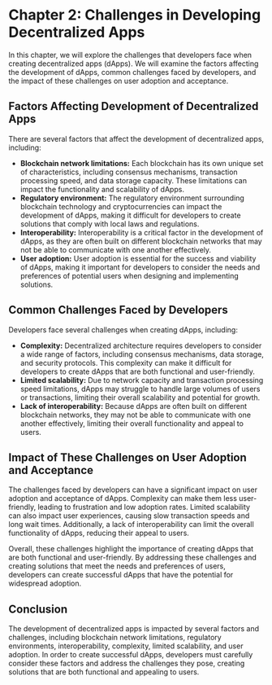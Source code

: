 Chapter 2: Challenges in Developing Decentralized Apps
======================================================

In this chapter, we will explore the challenges that developers face when creating decentralized apps (dApps). We will examine the factors affecting the development of dApps, common challenges faced by developers, and the impact of these challenges on user adoption and acceptance.

Factors Affecting Development of Decentralized Apps
---------------------------------------------------

There are several factors that affect the development of decentralized apps, including:

* **Blockchain network limitations:** Each blockchain has its own unique set of characteristics, including consensus mechanisms, transaction processing speed, and data storage capacity. These limitations can impact the functionality and scalability of dApps.
* **Regulatory environment:** The regulatory environment surrounding blockchain technology and cryptocurrencies can impact the development of dApps, making it difficult for developers to create solutions that comply with local laws and regulations.
* **Interoperability:** Interoperability is a critical factor in the development of dApps, as they are often built on different blockchain networks that may not be able to communicate with one another effectively.
* **User adoption:** User adoption is essential for the success and viability of dApps, making it important for developers to consider the needs and preferences of potential users when designing and implementing solutions.

Common Challenges Faced by Developers
-------------------------------------

Developers face several challenges when creating dApps, including:

* **Complexity:** Decentralized architecture requires developers to consider a wide range of factors, including consensus mechanisms, data storage, and security protocols. This complexity can make it difficult for developers to create dApps that are both functional and user-friendly.
* **Limited scalability:** Due to network capacity and transaction processing speed limitations, dApps may struggle to handle large volumes of users or transactions, limiting their overall scalability and potential for growth.
* **Lack of interoperability:** Because dApps are often built on different blockchain networks, they may not be able to communicate with one another effectively, limiting their overall functionality and appeal to users.

Impact of These Challenges on User Adoption and Acceptance
----------------------------------------------------------

The challenges faced by developers can have a significant impact on user adoption and acceptance of dApps. Complexity can make them less user-friendly, leading to frustration and low adoption rates. Limited scalability can also impact user experiences, causing slow transaction speeds and long wait times. Additionally, a lack of interoperability can limit the overall functionality of dApps, reducing their appeal to users.

Overall, these challenges highlight the importance of creating dApps that are both functional and user-friendly. By addressing these challenges and creating solutions that meet the needs and preferences of users, developers can create successful dApps that have the potential for widespread adoption.

Conclusion
----------

The development of decentralized apps is impacted by several factors and challenges, including blockchain network limitations, regulatory environments, interoperability, complexity, limited scalability, and user adoption. In order to create successful dApps, developers must carefully consider these factors and address the challenges they pose, creating solutions that are both functional and appealing to users.



